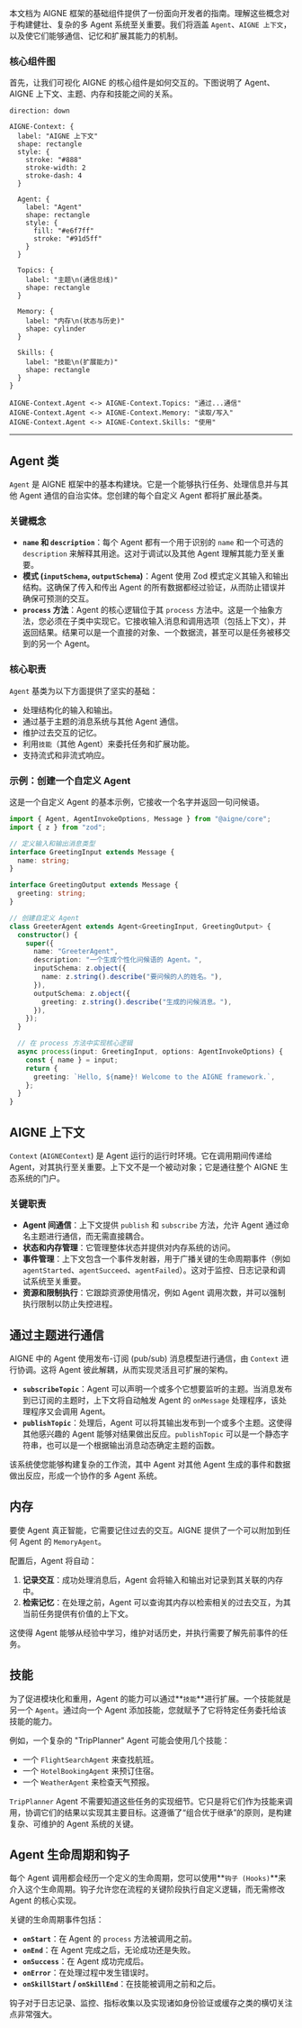 本文档为 AIGNE 框架的基础组件提供了一份面向开发者的指南。理解这些概念对于构建健壮、复杂的多 Agent 系统至关重要。我们将涵盖 `Agent`、`AIGNE 上下文`，以及使它们能够通信、记忆和扩展其能力的机制。

### 核心组件图

首先，让我们可视化 AIGNE 的核心组件是如何交互的。下图说明了 Agent、AIGNE 上下文、主题、内存和技能之间的关系。

```d2
direction: down

AIGNE-Context: {
  label: "AIGNE 上下文"
  shape: rectangle
  style: {
    stroke: "#888"
    stroke-width: 2
    stroke-dash: 4
  }

  Agent: {
    label: "Agent"
    shape: rectangle
    style: {
      fill: "#e6f7ff"
      stroke: "#91d5ff"
    }
  }

  Topics: {
    label: "主题\n(通信总线)"
    shape: rectangle
  }

  Memory: {
    label: "内存\n(状态与历史)"
    shape: cylinder
  }

  Skills: {
    label: "技能\n(扩展能力)"
    shape: rectangle
  }
}

AIGNE-Context.Agent <-> AIGNE-Context.Topics: "通过...通信"
AIGNE-Context.Agent <-> AIGNE-Context.Memory: "读取/写入"
AIGNE-Context.Agent <-> AIGNE-Context.Skills: "使用"
```

---

## Agent 类

`Agent` 是 AIGNE 框架中的基本构建块。它是一个能够执行任务、处理信息并与其他 Agent 通信的自治实体。您创建的每个自定义 Agent 都将扩展此基类。

### 关键概念

*   **`name` 和 `description`**：每个 Agent 都有一个用于识别的 `name` 和一个可选的 `description` 来解释其用途。这对于调试以及其他 Agent 理解其能力至关重要。
*   **模式 (`inputSchema`, `outputSchema`)**：Agent 使用 Zod 模式定义其输入和输出结构。这确保了传入和传出 Agent 的所有数据都经过验证，从而防止错误并确保可预测的交互。
*   **`process` 方法**：Agent 的核心逻辑位于其 `process` 方法中。这是一个抽象方法，您必须在子类中实现它。它接收输入消息和调用选项（包括上下文），并返回结果。结果可以是一个直接的对象、一个数据流，甚至可以是任务被移交到的另一个 Agent。

### 核心职责

`Agent` 基类为以下方面提供了坚实的基础：
*   处理结构化的输入和输出。
*   通过基于主题的消息系统与其他 Agent 通信。
*   维护过去交互的记忆。
*   利用`技能`（其他 Agent）来委托任务和扩展功能。
*   支持流式和非流式响应。

### 示例：创建一个自定义 Agent

这是一个自定义 Agent 的基本示例，它接收一个名字并返回一句问候语。

```typescript
import { Agent, AgentInvokeOptions, Message } from "@aigne/core";
import { z } from "zod";

// 定义输入和输出消息类型
interface GreetingInput extends Message {
  name: string;
}

interface GreetingOutput extends Message {
  greeting: string;
}

// 创建自定义 Agent
class GreeterAgent extends Agent<GreetingInput, GreetingOutput> {
  constructor() {
    super({
      name: "GreeterAgent",
      description: "一个生成个性化问候语的 Agent。",
      inputSchema: z.object({
        name: z.string().describe("要问候的人的姓名。"),
      }),
      outputSchema: z.object({
        greeting: z.string().describe("生成的问候消息。"),
      }),
    });
  }

  // 在 process 方法中实现核心逻辑
  async process(input: GreetingInput, options: AgentInvokeOptions) {
    const { name } = input;
    return {
      greeting: `Hello, ${name}! Welcome to the AIGNE framework.`,
    };
  }
}
```

## AIGNE 上下文

`Context` (`AIGNEContext`) 是 Agent 运行的运行时环境。它在调用期间传递给 Agent，对其执行至关重要。上下文不是一个被动对象；它是通往整个 AIGNE 生态系统的门户。

### 关键职责

*   **Agent 间通信**：上下文提供 `publish` 和 `subscribe` 方法，允许 Agent 通过命名主题进行通信，而无需直接耦合。
*   **状态和内存管理**：它管理整体状态并提供对内存系统的访问。
*   **事件管理**：上下文包含一个事件发射器，用于广播关键的生命周期事件（例如 `agentStarted`、`agentSucceed`、`agentFailed`）。这对于监控、日志记录和调试系统至关重要。
*   **资源和限制执行**：它跟踪资源使用情况，例如 Agent 调用次数，并可以强制执行限制以防止失控进程。

## 通过主题进行通信

AIGNE 中的 Agent 使用发布-订阅 (pub/sub) 消息模型进行通信，由 `Context` 进行协调。这将 Agent 彼此解耦，从而实现灵活且可扩展的架构。

*   **`subscribeTopic`**：Agent 可以声明一个或多个它想要监听的主题。当消息发布到已订阅的主题时，上下文将自动触发 Agent 的 `onMessage` 处理程序，该处理程序又会调用 Agent。
*   **`publishTopic`**：处理后，Agent 可以将其输出发布到一个或多个主题。这使得其他感兴趣的 Agent 能够对结果做出反应。`publishTopic` 可以是一个静态字符串，也可以是一个根据输出消息动态确定主题的函数。

该系统使您能够构建复杂的工作流，其中 Agent 对其他 Agent 生成的事件和数据做出反应，形成一个协作的多 Agent 系统。

## 内存

要使 Agent 真正智能，它需要记住过去的交互。AIGNE 提供了一个可以附加到任何 Agent 的 `MemoryAgent`。

配置后，Agent 将自动：
1.  **记录交互**：成功处理消息后，Agent 会将输入和输出对记录到其关联的内存中。
2.  **检索记忆**：在处理之前，Agent 可以查询其内存以检索相关的过去交互，为其当前任务提供有价值的上下文。

这使得 Agent 能够从经验中学习，维护对话历史，并执行需要了解先前事件的任务。

## 技能

为了促进模块化和重用，Agent 的能力可以通过**`技能`**进行扩展。一个技能就是另一个 `Agent`。通过向一个 Agent 添加技能，您就赋予了它将特定任务委托给该技能的能力。

例如，一个复杂的 "TripPlanner" Agent 可能会使用几个技能：
*   一个 `FlightSearchAgent` 来查找航班。
*   一个 `HotelBookingAgent` 来预订住宿。
*   一个 `WeatherAgent` 来检查天气预报。

`TripPlanner` Agent 不需要知道这些任务的实现细节。它只是将它们作为技能来调用，协调它们的结果以实现其主要目标。这遵循了“组合优于继承”的原则，是构建复杂、可维护的 Agent 系统的关键。

## Agent 生命周期和钩子

每个 Agent 调用都会经历一个定义的生命周期，您可以使用**`钩子 (Hooks)`**来介入这个生命周期。钩子允许您在流程的关键阶段执行自定义逻辑，而无需修改 Agent 的核心实现。

关键的生命周期事件包括：
*   **`onStart`**：在 Agent 的 `process` 方法被调用之前。
*   **`onEnd`**：在 Agent 完成之后，无论成功还是失败。
*   **`onSuccess`**：在 Agent 成功完成后。
*   **`onError`**：在处理过程中发生错误时。
*   **`onSkillStart` / `onSkillEnd`**：在技能被调用之前和之后。

钩子对于日志记录、监控、指标收集以及实现诸如身份验证或缓存之类的横切关注点非常强大。